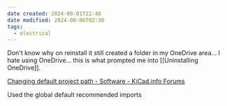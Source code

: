 ```yaml
---
date created: 2024-08-01T22:40
date modified: 2024-08-06T02:30
tags:
  - electrical
---
```


Don't know why on reinstall it still created a folder in my OneDrive area... I hate using OneDrive... this is what prompted me into [[Uninstalling OneDrive]]. 

[Changing default project path - Software - KiCad.info Forums](https://forum.kicad.info/t/changing-default-project-path/33266/5)

Used the global default recommended imports